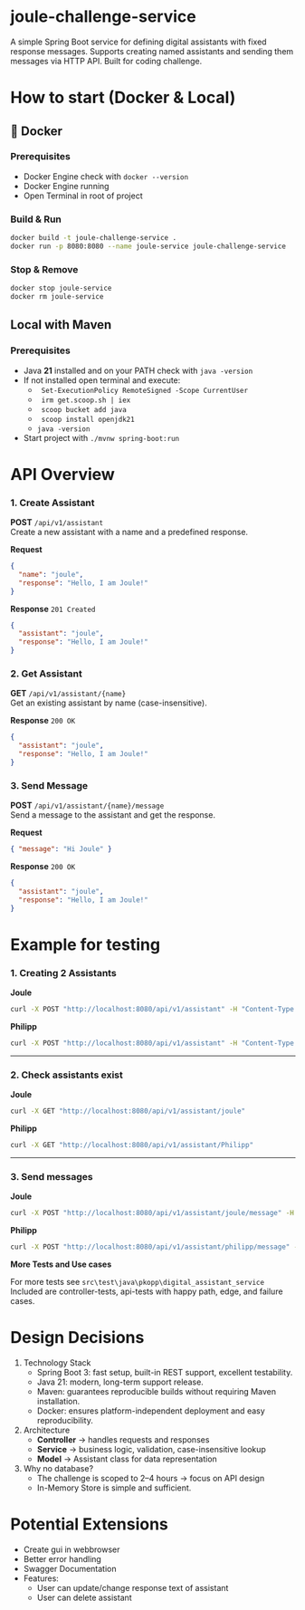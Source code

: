 # joule-challenge-service

A simple Spring Boot service for defining digital assistants with fixed response messages. Supports creating named assistants and sending them messages via HTTP API. Built for coding challenge.

# How to start (Docker & Local)

## 🐳 Docker

### Prerequisites

- Docker Engine check with `docker --version`
- Docker Engine running
- Open Terminal in root of project

### Build & Run

```bash
docker build -t joule-challenge-service .
docker run -p 8080:8080 --name joule-service joule-challenge-service
```

### Stop & Remove

```bash
docker stop joule-service
docker rm joule-service
```

## Local with Maven

### Prerequisites

- Java **21** installed and on your PATH check with `java -version`
- If not installed open terminal and execute:
  - ` Set-ExecutionPolicy RemoteSigned -Scope CurrentUser`
  - ` irm get.scoop.sh | iex`
  - ` scoop bucket add java`
  - ` scoop install openjdk21`
  - `java -version`
- Start project with `./mvnw spring-boot:run`

# API Overview

### 1. Create Assistant

**POST** `/api/v1/assistant`  
Create a new assistant with a name and a predefined response.

**Request**

```json
{
  "name": "joule",
  "response": "Hello, I am Joule!"
}
```

**Response** `201 Created`

```json
{
  "assistant": "joule",
  "response": "Hello, I am Joule!"
}
```

### 2. Get Assistant

**GET** `/api/v1/assistant/{name}`  
Get an existing assistant by name (case-insensitive).

**Response** `200 OK`

```json
{
  "assistant": "joule",
  "response": "Hello, I am Joule!"
}
```

### 3. Send Message

**POST** `/api/v1/assistant/{name}/message`  
Send a message to the assistant and get the response.

**Request**

```json
{ "message": "Hi Joule" }
```

**Response** `200 OK`

```json
{
  "assistant": "joule",
  "response": "Hello, I am Joule!"
}
```

# Example for testing

### 1. Creating 2 Assistants

**Joule**

```bash
curl -X POST "http://localhost:8080/api/v1/assistant" -H "Content-Type: application/json" -d "{ \"name\": \"joule\", \"response\": \"Hello, I am Joule!\" }"
```

**Philipp**

```bash
curl -X POST "http://localhost:8080/api/v1/assistant" -H "Content-Type: application/json" -d "{ \"name\": \"philipp\", \"response\": \"Hello, I am Philipp!\" }"
```

---

### 2. Check assistants exist

**Joule**

```bash
curl -X GET "http://localhost:8080/api/v1/assistant/joule"
```

**Philipp**

```bash
curl -X GET "http://localhost:8080/api/v1/assistant/Philipp"
```

---

### 3. Send messages

**Joule**

```bash
curl -X POST "http://localhost:8080/api/v1/assistant/joule/message" -H "Content-Type: application/json" -d "{ \"message\": \"Hi Joule\" }"
```

**Philipp**

```bash
curl -X POST "http://localhost:8080/api/v1/assistant/philipp/message" -H "Content-Type: application/json" -d "{ \"message\": \"Hi Phil\" }"
```

**More Tests and Use cases**

For more tests see `src\test\java\pkopp\digital_assistant_service`
Included are controller-tests, api-tests with happy path, edge, and failure cases. 
# Design Decisions

1. Technology Stack
   - Spring Boot 3: fast setup, built-in REST support, excellent testability.
   - Java 21: modern, long-term support release.
   - Maven: guarantees reproducible builds without requiring Maven installation.
   - Docker: ensures platform-independent deployment and easy reproducibility.
2. Architecture
   - **Controller** → handles requests and responses
   - **Service** → business logic, validation, case-insensitive lookup
   - **Model** → Assistant class for data representation
3. Why no database?
   - The challenge is scoped to 2–4 hours → focus on API design
   - In-Memory Store is simple and sufficient.

# Potential Extensions

- Create gui in webbrowser
- Better error handling
- Swagger Documentation
- Features:
  - User can update/change response text of assistant
  - User can delete assistant

